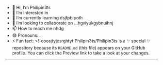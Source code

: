 - 👋 Hi, I’m Philipin3ts
- 👀 I’m interested in 
- 🌱 I’m currently learning dsjfpbipoth
- 💞️ I’m looking to collaborate on ...hgviyukgybnuihnj
- 📫 How to reach me nhdg
- 😄 Pronouns: .
- ⚡ Fun fact: 
<!-ooosjtyjesrghtyt
Philipin3ts/Philipin3ts is a ✨ special ✨ repository because its `README.md` (this file) appears on your GitHub profile.
You can click the Preview link to take a look at your changes.
---
